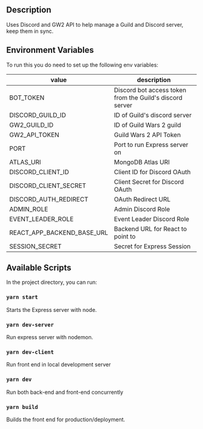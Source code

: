 ## Description

Uses Discord and GW2 API to help manage a Guild and Discord server, keep them in sync.

## Environment Variables

To run this you do need to set up the following env variables:

| value                      | description                                              |
| -------------------------- | -------------------------------------------------------- |
| BOT_TOKEN                  | Discord bot access token from the Guild's discord server |
| DISCORD_GUILD_ID           | ID of Guild's discord server                             |
| GW2_GUILD_ID               | ID of Guild Wars 2 guild                                 |
| GW2_API_TOKEN              | Guild Wars 2 API Token                                   |
| PORT                       | Port to run Express server on                            |
| ATLAS_URI                  | MongoDB Atlas URI                                        |
| DISCORD_CLIENT_ID          | Client ID for Discord OAuth                              |
| DISCORD_CLIENT_SECRET      | Client Secret for Discord OAuth                          |
| DISCORD_AUTH_REDIRECT      | OAuth Redirect URL                                       |
| ADMIN_ROLE                 | Admin Discord Role                                       |
| EVENT_LEADER_ROLE          | Event Leader Discord Role                                |
| REACT_APP_BACKEND_BASE_URL | Backend URL for React to point to                        |
| SESSION_SECRET             | Secret for Express Session                               |

## Available Scripts

In the project directory, you can run:

### `yarn start`

Starts the Express server with node.

### `yarn dev-server`

Run express server with nodemon.

### `yarn dev-client`

Run front end in local development server

### `yarn dev`

Run both back-end and front-end concurrently

### `yarn build`

Builds the front end for production/deployment.
